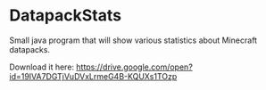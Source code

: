 # DatapackStats
Small java program that will show various statistics about Minecraft datapacks.

Download it here: https://drive.google.com/open?id=19IVA7DGTjVuDVxLrmeG4B-KQUXs1TOzp
